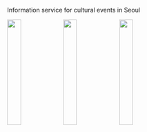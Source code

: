 Information service for cultural events in Seoul

<img src="https://user-images.githubusercontent.com/8165219/50751840-dcc40280-128e-11e9-8523-7dc52b6961f3.jpg" width="25%"></img>
<img src="https://user-images.githubusercontent.com/8165219/50751844-e188b680-128e-11e9-9d5e-7f9cda636ec4.jpg" width="25%"></img>
<img src="https://user-images.githubusercontent.com/8165219/50751846-e3527a00-128e-11e9-85b3-83083d2f22fe.jpg" width="25%"></img>
